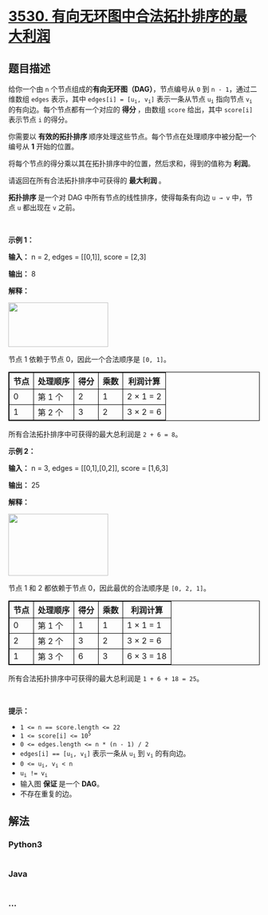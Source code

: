 # [3530. 有向无环图中合法拓扑排序的最大利润](https://leetcode.cn/problems/maximum-profit-from-valid-topological-order-in-dag)

## 题目描述

<!-- 这里写题目描述 -->

<p>给你一个由 <code>n</code> 个节点组成的<strong>有向无环图（DAG）</strong>，节点编号从 <code>0</code> 到 <code>n - 1</code>，通过二维数组 <code>edges</code> 表示，其中 <code>edges[i] = [u<sub>i</sub>, v<sub>i</sub>]</code> 表示一条从节点 <code>u<sub>i</sub></code> 指向节点 <code>v<sub>i</sub></code> 的有向边。每个节点都有一个对应的&nbsp;<strong>得分&nbsp;</strong>，由数组 <code>score</code> 给出，其中 <code>score[i]</code> 表示节点 <code>i</code> 的得分。</p>

<p>你需要以&nbsp;<strong>有效的拓扑排序&nbsp;</strong>顺序处理这些节点。每个节点在处理顺序中被分配一个编号从 <strong>1</strong> 开始的位置。</p>

<p>将每个节点的得分乘以其在拓扑排序中的位置，然后求和，得到的值称为&nbsp;<strong>利润</strong>。</p>

<p>请返回在所有合法拓扑排序中可获得的&nbsp;<strong>最大利润&nbsp;</strong>。</p>

<p><strong>拓扑排序&nbsp;</strong>是一个对 DAG 中所有节点的线性排序，使得每条有向边 <code>u → v</code> 中，节点 <code>u</code> 都出现在 <code>v</code> 之前。</p>

<p>&nbsp;</p>

<p><strong class="example">示例 1：</strong></p>

<div class="example-block">
<p><strong>输入：</strong> <span class="example-io">n = 2, edges = [[0,1]], score = [2,3]</span></p>

<p><strong>输出：</strong> <span class="example-io">8</span></p>

<p><strong>解释：</strong></p>

<p><img src="https://pic.leetcode.cn/1745660258-BXXGjv-screenshot-2025-03-11-at-021131.png" style="width: 200px; height: 89px;" /></p>

<p>节点 1 依赖于节点 0，因此一个合法顺序是 <code>[0, 1]</code>。</p>

<table style="border: 1px solid black;">
	<thead>
		<tr>
			<th style="border: 1px solid black;">节点</th>
			<th style="border: 1px solid black;">处理顺序</th>
			<th style="border: 1px solid black;">得分</th>
			<th style="border: 1px solid black;">乘数</th>
			<th style="border: 1px solid black;">利润计算</th>
		</tr>
	</thead>
	<tbody>
		<tr>
			<td style="border: 1px solid black;">0</td>
			<td style="border: 1px solid black;">第 1 个</td>
			<td style="border: 1px solid black;">2</td>
			<td style="border: 1px solid black;">1</td>
			<td style="border: 1px solid black;">2 × 1 = 2</td>
		</tr>
		<tr>
			<td style="border: 1px solid black;">1</td>
			<td style="border: 1px solid black;">第 2 个</td>
			<td style="border: 1px solid black;">3</td>
			<td style="border: 1px solid black;">2</td>
			<td style="border: 1px solid black;">3 × 2 = 6</td>
		</tr>
	</tbody>
</table>

<p>所有合法拓扑排序中可获得的最大总利润是 <code>2 + 6 = 8</code>。</p>
</div>

<p><strong class="example">示例 2：</strong></p>

<div class="example-block">
<p><strong>输入：</strong> <span class="example-io">n = 3, edges = [[0,1],[0,2]], score = [1,6,3]</span></p>

<p><strong>输出：</strong> <span class="example-io">25</span></p>

<p><strong>解释：</strong></p>

<p><img alt="" src="https://pic.leetcode.cn/1745660268-mJrEKY-screenshot-2025-03-11-at-023558.png" style="width: 200px; height: 124px;" /></p>

<p>节点 1 和 2 都依赖于节点 0，因此最优的合法顺序是 <code>[0, 2, 1]</code>。</p>

<table style="border: 1px solid black;">
	<thead>
		<tr>
			<th style="border: 1px solid black;">节点</th>
			<th style="border: 1px solid black;">处理顺序</th>
			<th style="border: 1px solid black;">得分</th>
			<th style="border: 1px solid black;">乘数</th>
			<th style="border: 1px solid black;">利润计算</th>
		</tr>
	</thead>
	<tbody>
		<tr>
			<td style="border: 1px solid black;">0</td>
			<td style="border: 1px solid black;">第 1 个</td>
			<td style="border: 1px solid black;">1</td>
			<td style="border: 1px solid black;">1</td>
			<td style="border: 1px solid black;">1 × 1 = 1</td>
		</tr>
		<tr>
			<td style="border: 1px solid black;">2</td>
			<td style="border: 1px solid black;">第 2 个</td>
			<td style="border: 1px solid black;">3</td>
			<td style="border: 1px solid black;">2</td>
			<td style="border: 1px solid black;">3 × 2 = 6</td>
		</tr>
		<tr>
			<td style="border: 1px solid black;">1</td>
			<td style="border: 1px solid black;">第 3 个</td>
			<td style="border: 1px solid black;">6</td>
			<td style="border: 1px solid black;">3</td>
			<td style="border: 1px solid black;">6 × 3 = 18</td>
		</tr>
	</tbody>
</table>

<p>所有合法拓扑排序中可获得的最大总利润是 <code>1 + 6 + 18 = 25</code>。</p>
</div>

<p>&nbsp;</p>

<p><strong>提示：</strong></p>

<ul>
	<li><code>1 &lt;= n == score.length &lt;= 22</code></li>
	<li><code>1 &lt;= score[i] &lt;= 10<sup>5</sup></code></li>
	<li><code>0 &lt;= edges.length &lt;= n * (n - 1) / 2</code></li>
	<li><code>edges[i] == [u<sub>i</sub>, v<sub>i</sub>]</code> 表示一条从 <code>u<sub>i</sub></code> 到 <code>v<sub>i</sub></code> 的有向边。</li>
	<li><code>0 &lt;= u<sub>i</sub>, v<sub>i</sub> &lt; n</code></li>
	<li><code>u<sub>i</sub> != v<sub>i</sub></code></li>
	<li>输入图&nbsp;<strong>保证&nbsp;</strong>是一个 <strong>DAG</strong>。</li>
	<li>不存在重复的边。</li>
</ul>


## 解法

<!-- 这里可写通用的实现逻辑 -->

<!-- tabs:start -->

### **Python3**

<!-- 这里可写当前语言的特殊实现逻辑 -->

```python

```

### **Java**

<!-- 这里可写当前语言的特殊实现逻辑 -->

```java

```

### **...**

```

```

<!-- tabs:end -->
